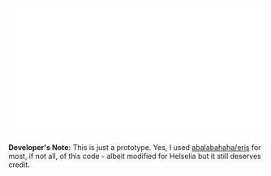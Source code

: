 <img src="readmekiera.svg"> 

**Developer's Note:** This is just a prototype. Yes, I used [abalabahaha/eris](https://github.com/abalabahaha/eris) for most, if not all, of this code - albeit modified for Helselia but it still deserves credit.
